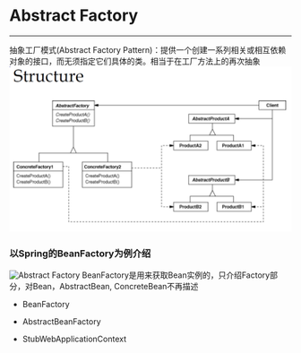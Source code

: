 # Abstract Factory
---
抽象工厂模式(Abstract Factory Pattern)：提供一个创建一系列相关或相互依赖对象的接口，而无须指定它们具体的类。相当于在工厂方法上的再次抽象
![Abstract Factory](../../picture/designpattern/abstractFactory.PNG)
### 以Spring的BeanFactory为例介绍
![Abstract Factory](../../plantuml/designpatterns/BeanFactroy.puml)
BeanFactory是用来获取Bean实例的，只介绍Factory部分，对Bean，AbstractBean, ConcreteBean不再描述
- BeanFactory
- AbstractBeanFactory 

- StubWebApplicationContext